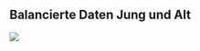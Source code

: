 ## Balancierte Daten Jung und Alt
![](https://asset.cml.dev/1ba7d50346a1674d7276dbd5462392858627569a?cml=png)
